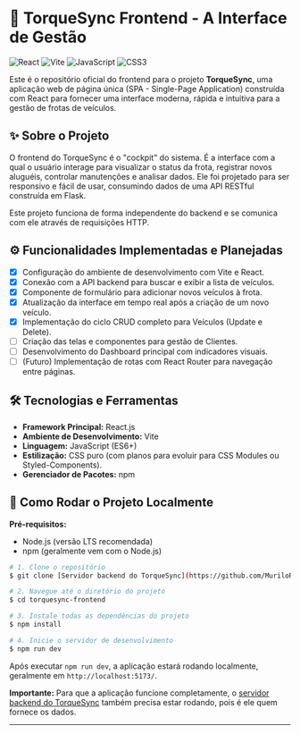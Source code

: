 # 🚀 TorqueSync Frontend - A Interface de Gestão

![React](https://img.shields.io/badge/React-20232A?style=for-the-badge&logo=react&logoColor=61DAFB)
![Vite](https://img.shields.io/badge/Vite-646CFF?style=for-the-badge&logo=vite&logoColor=white)
![JavaScript](https://img.shields.io/badge/JavaScript-F7DF1E?style=for-the-badge&logo=javascript&logoColor=black)
![CSS3](https://img.shields.io/badge/CSS3-1572B6?style=for-the-badge&logo=css3&logoColor=white)

Este é o repositório oficial do frontend para o projeto **TorqueSync**, uma aplicação web de página única (SPA - Single-Page Application) construída com React para fornecer uma interface moderna, rápida e intuitiva para a gestão de frotas de veículos.

## ✨ Sobre o Projeto

O frontend do TorqueSync é o "cockpit" do sistema. É a interface com a qual o usuário interage para visualizar o status da frota, registrar novos aluguéis, controlar manutenções e analisar dados. Ele foi projetado para ser responsivo e fácil de usar, consumindo dados de uma API RESTful construída em Flask.

Este projeto funciona de forma independente do backend e se comunica com ele através de requisições HTTP.

## ⚙️ Funcionalidades Implementadas e Planejadas

* [X] Configuração do ambiente de desenvolvimento com Vite e React.
* [X] Conexão com a API backend para buscar e exibir a lista de veículos.
* [X] Componente de formulário para adicionar novos veículos à frota.
* [X] Atualização da interface em tempo real após a criação de um novo veículo.
* [X] Implementação do ciclo CRUD completo para Veículos (Update e Delete).
* [ ] Criação das telas e componentes para gestão de Clientes.
* [ ] Desenvolvimento do Dashboard principal com indicadores visuais.
* [ ] (Futuro) Implementação de rotas com React Router para navegação entre páginas.

## 🛠️ Tecnologias e Ferramentas

* **Framework Principal:** React.js
* **Ambiente de Desenvolvimento:** Vite
* **Linguagem:** JavaScript (ES6+)
* **Estilização:** CSS puro (com planos para evoluir para CSS Modules ou Styled-Components).
* **Gerenciador de Pacotes:** npm

## 🚀 Como Rodar o Projeto Localmente

**Pré-requisitos:**
* Node.js (versão LTS recomendada)
* npm (geralmente vem com o Node.js)

```bash
# 1. Clone o repositório
$ git clone [Servidor backend do TorqueSync](https://github.com/MuriloRibeiro01/torquesync-frontend.git)

# 2. Navegue até o diretório do projeto
$ cd torquesync-frontend

# 3. Instale todas as dependências do projeto
$ npm install

# 4. Inicie o servidor de desenvolvimento
$ npm run dev
```
Após executar `npm run dev`, a aplicação estará rodando localmente, geralmente em `http://localhost:5173/`.

**Importante:** Para que a aplicação funcione completamente, o [servidor backend do TorqueSync](https://github.com/MuriloRibeiro01/TorqueSync) também precisa estar rodando, pois é ele quem fornece os dados.

---